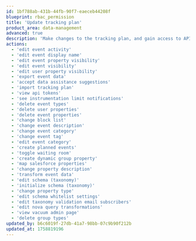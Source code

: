 ```yaml
---
id: 1bf788ab-431b-44fb-90f7-eaeceb44208f
blueprint: rbac_permission
title: 'Update tracking plan'
product_area: data-management
advanced: true
description: 'Make changes to the tracking plan, and gain access to API tokens'
actions:
  - 'edit event activity'
  - 'edit event display name'
  - 'edit event property visibility'
  - 'edit event visibility'
  - 'edit user property visibility'
  - 'export event data'
  - 'accept data assistance suggestions'
  - 'import tracking plan'
  - 'view api tokens'
  - 'see instrumentation limit notifications'
  - 'delete event types'
  - 'delete user properties'
  - 'delete event properties'
  - 'change block list'
  - 'change event description'
  - 'change event category'
  - 'change event tag'
  - 'edit event category'
  - 'create planned events'
  - 'toggle waiting room'
  - 'create dynamic group property'
  - 'map salesforce properties'
  - 'change property description'
  - 'transform event data'
  - 'edit schema (taxonomy)'
  - 'initialize schema (taxonomy)'
  - 'change property type'
  - 'edit schema whitelist settings'
  - 'edit taxonomy validation email subscribers'
  - 'edit nova query transformations'
  - 'view vacuum admin page'
  - 'delete group types'
updated_by: b6c6019f-27db-41a7-98bb-07c9b90f212b
updated_at: 1758819196
---
```

